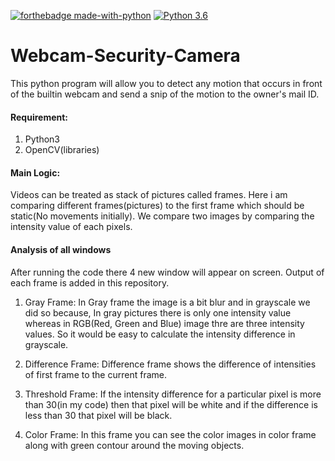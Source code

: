 [![forthebadge made-with-python](http://ForTheBadge.com/images/badges/made-with-python.svg)](https://www.python.org/)
[![Python 3.6](https://img.shields.io/badge/python-3.6-blue.svg)](https://www.python.org/downloads/release/python-360/)   

# Webcam-Security-Camera
This python program will allow you to detect any motion that occurs in front of the builtin webcam and send a snip of the motion to the owner's mail ID.

#### Requirement:
1. Python3
2. OpenCV(libraries)


#### Main Logic: 
Videos can be treated as stack of pictures called frames. Here i am comparing different frames(pictures) to the first frame which should be static(No movements initially). We compare two images by comparing the intensity value of each pixels.

#### Analysis of all windows
After running the code there 4 new window will appear on screen. Output of each frame is added in this repository.

1. Gray Frame: In Gray frame the image is a bit blur and in grayscale we did so because, In gray pictures there is only one intensity value whereas in RGB(Red, Green and Blue) image thre are three intensity values. So it would be easy to calculate the intensity difference in grayscale.

2. Difference Frame: Difference frame shows the difference of intensities of first frame to the current frame.

3. Threshold Frame: If the intensity difference for a particular pixel is more than 30(in my code) then that pixel will be white and if the difference is less than 30 that pixel will be black.

4. Color Frame: In this frame you can see the color images in color frame along with green contour around the moving objects.

